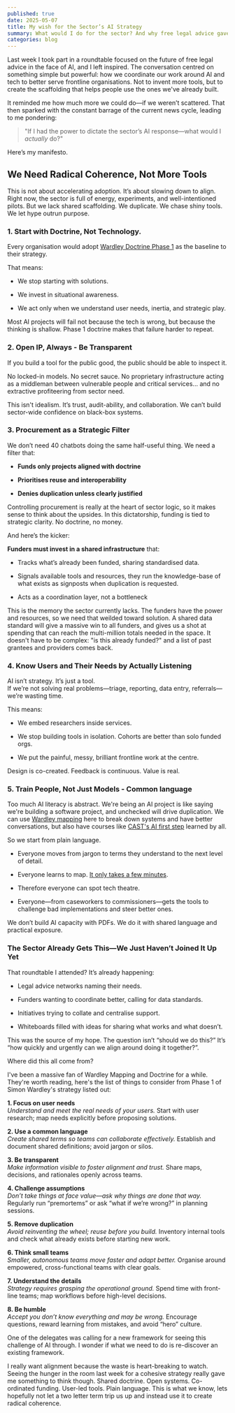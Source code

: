```yaml
---
published: true
date: 2025-05-07
title: My wish for the Sector’s AI Strategy
summary: What would I do for the sector? And why free legal advice gave me hope.
categories: blog
---
```

Last week I took part in a roundtable focused on the future of free legal advice in the face of AI, and I left inspired. The conversation centred on something simple but powerful: how we coordinate our work around AI and tech to better serve frontline organisations. Not to invent more tools, but to create the scaffolding that helps people use the ones we've already built.

It reminded me how much more we could do—if we weren’t scattered. That then sparked with the constant barrage of the current news cycle, leading to me pondering:

> "If I had the power to dictate the sector’s AI response—what would I _actually_ do?"

Here’s my manifesto.

## **We Need Radical Coherence, Not More Tools**

This is not about accelerating adoption. It’s about slowing down to align. Right now, the sector is full of energy, experiments, and well-intentioned pilots. But we lack shared scaffolding. We duplicate. We chase shiny tools. We let hype outrun purpose.

### **1\. Start with Doctrine, Not Technology.**

Every organisation would adopt [Wardley Doctrine Phase 1](https://learnwardleymapping.com/doctrine/) as the baseline to their strategy.

That means:

*   We stop starting with solutions.
    
*   We invest in situational awareness.
    
*   We act only when we understand user needs, inertia, and strategic play.
    

Most AI projects will fail not because the tech is wrong, but because the thinking is shallow. Phase 1 doctrine makes that failure harder to repeat.

### **2\. Open IP, Always - Be Transparent**

If you build a tool for the public good, the public should be able to inspect it.

No locked-in models. No secret sauce. No proprietary infrastructure acting as a middleman between vulnerable people and critical services... and no extractive profiteering from sector need.

This isn't idealism. It’s trust, audit-ability, and collaboration. We can’t build sector-wide confidence on black-box systems.

### **3\. Procurement as a Strategic Filter**

We don’t need 40 chatbots doing the same half-useful thing. We need a filter that:

*   **Funds only projects aligned with doctrine**
    
*   **Prioritises reuse and interoperability**
    
*   **Denies duplication unless clearly justified**
    

Controlling procurement is really at the heart of sector logic, so it makes sense to think about the upsides. In this dictatorship, funding is tied to strategic clarity. No doctrine, no money.

And here’s the kicker:

**Funders must invest in a shared infrastructure** that:

*   Tracks what’s already been funded, sharing standardised data.
    
*   Signals available tools and resources, they run the knowledge-base of what exists as signposts when duplication is requested.
    
*   Acts as a coordination layer, not a bottleneck
    

This is the memory the sector currently lacks. The funders have the power and resources, so we need that weilded toward solution. A shared data standard will give a massive win to all funders, and gives us a shot at spending that can reach the multi-million totals needed in the space. It doesn't have to be complex: "is this already funded?" and a list of past grantees and providers comes back.

### **4\. Know Users and Their Needs by Actually Listening**

AI isn’t strategy. It’s just a tool.  
If we’re not solving real problems—triage, reporting, data entry, referrals—we’re wasting time.

This means:

*   We embed researchers inside services.
    
*   We stop building tools in isolation. Cohorts are better than solo funded orgs.
    
*   We put the painful, messy, brilliant frontline work at the centre.
    

Design is co-created. Feedback is continuous. Value is real.

### **5\. Train People, Not Just Models - Common language**

Too much AI literacy is abstract. We're being an AI project is like saying we're building a software project, and unchecked will drive duplication. We can use [Wardley mapping](https://learnwardleymapping.com/) here to break down systems and have better conversations, but also have courses like [CAST's AI first step](https://www.wearecast.org.uk/our-work/free-digital-resources/getting-started-with-ai-a-free-self-serve-course/) learned by all.

So we start from plain language.

*   Everyone moves from jargon to terms they understand to the next level of detail.
    
*   Everyone learns to map. [It only takes a few minutes](https://learnwardleymapping.com/).
    
*   Therefore everyone can spot tech theatre.
    
*   Everyone—from caseworkers to commissioners—gets the tools to challenge bad implementations and steer better ones.
    

We don’t build AI capacity with PDFs. We do it with shared language and practical exposure.

### **The Sector Already Gets This—We Just Haven’t Joined It Up Yet**

That roundtable I attended? It’s already happening:

*   Legal advice networks naming their needs.
    
*   Funders wanting to coordinate better, calling for data standards.
    
*   Initiatives trying to collate and centralise support.
    
*   Whiteboards filled with ideas for sharing what works and what doesn’t.
    

This was the source of my hope. The question isn’t “should we do this?” It’s “how quickly and urgently can we align around doing it together?”.

Where did this all come from?

I've been a massive fan of Wardley Mapping and Doctrine for a while. They're worth reading, here's the list of things to consider from Phase 1 of Simon Wardley's strategy listed out:  
  
**1\. Focus on user needs**  
_Understand and meet the real needs of your users._ Start with user research; map needs explicitly before proposing solutions.

**2\. Use a common language**  
_Create shared terms so teams can collaborate effectively._ Establish and document shared definitions; avoid jargon or silos.

**3\. Be transparent**  
_Make information visible to foster alignment and trust._ Share maps, decisions, and rationales openly across teams.

**4\. Challenge assumptions**  
_Don’t take things at face value—ask why things are done that way._ Regularly run “premortems” or ask “what if we’re wrong?” in planning sessions.

**5\. Remove duplication**  
_Avoid reinventing the wheel; reuse before you build._ Inventory internal tools and check what already exists before starting new work.

**6\. Think small teams**  
_Smaller, autonomous teams move faster and adapt better._ Organise around empowered, cross-functional teams with clear goals.

**7\. Understand the details**  
_Strategy requires grasping the operational ground._ Spend time with front-line teams; map workflows before high-level decisions.

**8\. Be humble**  
_Accept you don’t know everything and may be wrong._ Encourage questions, reward learning from mistakes, and avoid “hero” culture.  
  
One of the delegates was calling for a new framework for seeing this challenge of AI through. I wonder if what we need to do is re-discover an existing framework.

I really want alignment because the waste is heart-breaking to watch. Seeing the hunger in the room last week for a cohesive strategy really gave me something to think though. Shared doctrine. Open systems. Co-ordinated funding. User-led tools. Plain language. This is what we know, lets hopefully not let a two letter term trip us up and instead use it to create radical coherence.